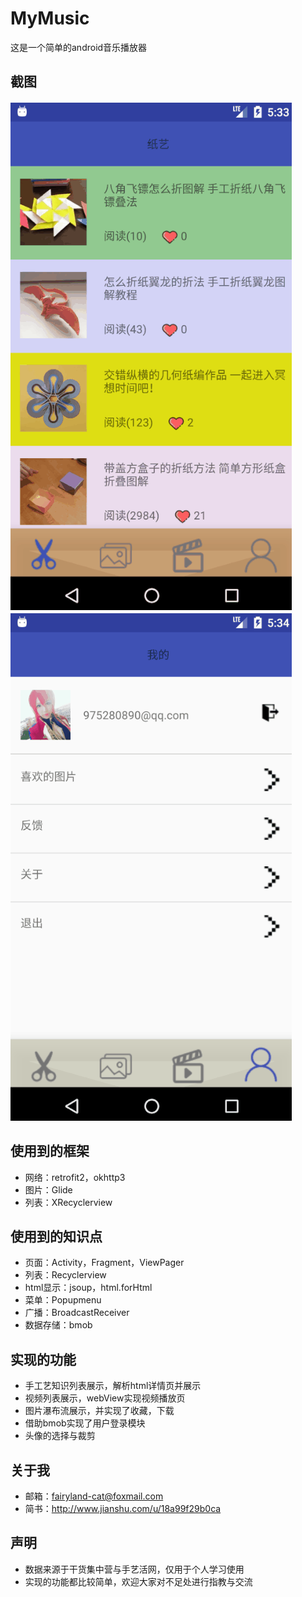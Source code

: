 # MyMusic


这是一个简单的android音乐播放器


## 截图
![示例一](screenshot/主页.gif) ![示例二](screenshot/详情页.gif)
## 使用到的框架
- 网络：retrofit2，okhttp3
- 图片：Glide
- 列表：XRecyclerview
## 使用到的知识点
- 页面：Activity，Fragment，ViewPager
- 列表：Recyclerview
- html显示：jsoup，html.forHtml
- 菜单：Popupmenu
- 广播：BroadcastReceiver
- 数据存储：bmob
## 实现的功能
- 手工艺知识列表展示，解析html详情页并展示
- 视频列表展示，webView实现视频播放页
- 图片瀑布流展示，并实现了收藏，下载
- 借助bmob实现了用户登录模块
- 头像的选择与裁剪
## 关于我
- 邮箱：<fairyland-cat@foxmail.com>
- 简书：<http://www.jianshu.com/u/18a99f29b0ca>

## 声明
- 数据来源于干货集中营与手艺活网，仅用于个人学习使用
- 实现的功能都比较简单，欢迎大家对不足处进行指教与交流
